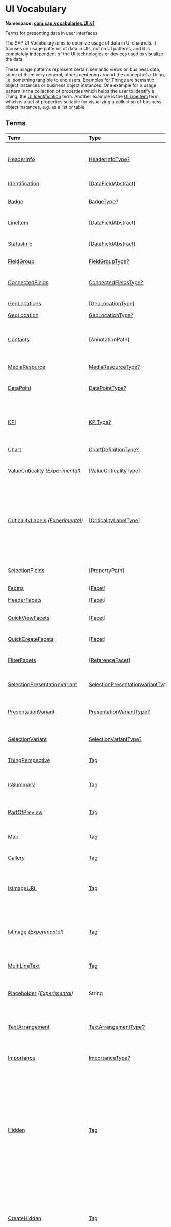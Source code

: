 # UI Vocabulary
**Namespace: [com.sap.vocabularies.UI.v1](UI.xml)**

Terms for presenting data in user interfaces

The SAP UI Vocabulary aims to optimize usage of data in UI channels.
It focuses on usage patterns of data in UIs, not on UI patterns, and it is completely independent of the
UI technologies or devices used to visualize the data.

These usage patterns represent certain semantic views on business data, some of them very general,
others centering around the concept of a Thing, i.e. something tangible to end users.
Examples for Things are semantic object instances or business object instances.
One example for a usage pattern is the collection of properties which helps the user to identify a Thing,
the [UI.Identification](#Identification) term.
Another example is the [UI.LineItem](#LineItem) term, which is a set of properties suitable for visualizing
a collection of business object instances, e.g. as a list or table.


## Terms

Term|Type|Description
:---|:---|:----------
[HeaderInfo](UI.xml#L61)|[HeaderInfoType?](#HeaderInfoType)|<a name="HeaderInfo"></a>Information for the header area of an entity representation. HeaderInfo is mandatory for main entity types of the model
[Identification](UI.xml#L108)|\[[DataFieldAbstract](#DataFieldAbstract)\]|<a name="Identification"></a>Collection of fields identifying the object
[Badge](UI.xml#L113)|[BadgeType?](#BadgeType)|<a name="Badge"></a>Information usually displayed in the form of a business card
[LineItem](UI.xml#L140)|\[[DataFieldAbstract](#DataFieldAbstract)\]|<a name="LineItem"></a>Collection of data fields for representation in a table or list
[StatusInfo](UI.xml#L145)|\[[DataFieldAbstract](#DataFieldAbstract)\]|<a name="StatusInfo"></a>Collection of data fields describing the status of an entity
[FieldGroup](UI.xml#L150)|[FieldGroupType?](#FieldGroupType)|<a name="FieldGroup"></a>Group of fields with an optional label
[ConnectedFields](UI.xml#L164)|[ConnectedFieldsType?](#ConnectedFieldsType)|<a name="ConnectedFields"></a>Group of semantically connected fields with a representation template and an optional label ([Example](UI.xml#L166))
[GeoLocations](UI.xml#L229)|\[[GeoLocationType](#GeoLocationType)\]|<a name="GeoLocations"></a>Collection of geographic locations
[GeoLocation](UI.xml#L233)|[GeoLocationType?](#GeoLocationType)|<a name="GeoLocation"></a>Geographic location
[Contacts](UI.xml#L253)|\[AnnotationPath\]|<a name="Contacts"></a>Collection of contacts<br>Each collection item MUST reference an annotation of a Communication.Contact<br>Allowed terms:<br>- [Contact](Communication.md#Contact)
[MediaResource](UI.xml#L264)|[MediaResourceType?](#MediaResourceType)|<a name="MediaResource"></a>Properties that describe a media resource
[DataPoint](UI.xml#L318)|[DataPointType?](#DataPointType)|<a name="DataPoint"></a>Visualization of a single point of data, typically a number; may also be textual, e.g. a status value
[KPI](UI.xml#L626)|[KPIType?](#KPIType)|<a name="KPI"></a>A Key Performance Indicator (KPI) bundles a SelectionVariant and a DataPoint, and provides details for progressive disclosure
[Chart](UI.xml#L672)|[ChartDefinitionType?](#ChartDefinitionType)|<a name="Chart"></a>Visualization of multiple data points
[ValueCriticality](UI.xml#L866) *([Experimental](Common.md#Experimental))*|\[[ValueCriticalityType](#ValueCriticalityType)\]|<a name="ValueCriticality"></a>Assign criticalities to primitive values. This information can be used for semantic coloring.
[CriticalityLabels](UI.xml#L879) *([Experimental](Common.md#Experimental))*|\[[CriticalityLabelType](#CriticalityLabelType)\]|<a name="CriticalityLabels"></a>Assign labels to criticalities. This information can be used for semantic coloring. When applied to a property, a label for a criticality must be provided, if more than one value of the annotated property has been assigned to the same criticality. There must be no more than one label per criticality.
[SelectionFields](UI.xml#L900)|\[PropertyPath\]|<a name="SelectionFields"></a>Properties that might be relevant for filtering a collection of entities of this type
[Facets](UI.xml#L908)|\[[Facet](#Facet)\]|<a name="Facets"></a>Collection of facets
[HeaderFacets](UI.xml#L912)|\[[Facet](#Facet)\]|<a name="HeaderFacets"></a>Facets for additional object header information
[QuickViewFacets](UI.xml#L916)|\[[Facet](#Facet)\]|<a name="QuickViewFacets"></a>Facets that may be used for a quick overview of the object
[QuickCreateFacets](UI.xml#L920)|\[[Facet](#Facet)\]|<a name="QuickCreateFacets"></a>Facets that may be used for a (quick) create of the object
[FilterFacets](UI.xml#L924)|\[[ReferenceFacet](#ReferenceFacet)\]|<a name="FilterFacets"></a>Facets that reference UI.FieldGroup annotations to group filterable fields
[SelectionPresentationVariant](UI.xml#L985)|[SelectionPresentationVariantType?](#SelectionPresentationVariantType)|<a name="SelectionPresentationVariant"></a>A SelectionPresentationVariant bundles a Selection Variant and a Presentation Variant
[PresentationVariant](UI.xml#L1009)|[PresentationVariantType?](#PresentationVariantType)|<a name="PresentationVariant"></a>Defines how the result of a queried collection of entities is shaped and how this result is displayed
[SelectionVariant](UI.xml#L1088)|[SelectionVariantType?](#SelectionVariantType)|<a name="SelectionVariant"></a>A SelectionVariant denotes a combination of parameters and filters to query the annotated entity set
[ThingPerspective](UI.xml#L1220)|[Tag](https://github.com/oasis-tcs/odata-vocabularies/blob/master/vocabularies/Org.OData.Core.V1.md#Tag)|<a name="ThingPerspective"></a>The annotated term is a Thing Perspective
[IsSummary](UI.xml#L1223)|[Tag](https://github.com/oasis-tcs/odata-vocabularies/blob/master/vocabularies/Org.OData.Core.V1.md#Tag)|<a name="IsSummary"></a>This Facet and all included Facets are the summary of the thing. At most one Facet of a thing can be tagged with this term
[PartOfPreview](UI.xml#L1227)|[Tag](https://github.com/oasis-tcs/odata-vocabularies/blob/master/vocabularies/Org.OData.Core.V1.md#Tag)|<a name="PartOfPreview"></a>This Facet and all included Facets are part of the Thing preview
[Map](UI.xml#L1231)|[Tag](https://github.com/oasis-tcs/odata-vocabularies/blob/master/vocabularies/Org.OData.Core.V1.md#Tag)|<a name="Map"></a>Target MUST reference a UI.GeoLocation, Communication.Address or a collection of these
[Gallery](UI.xml#L1235)|[Tag](https://github.com/oasis-tcs/odata-vocabularies/blob/master/vocabularies/Org.OData.Core.V1.md#Tag)|<a name="Gallery"></a>Target MUST reference a UI.MediaResource
[IsImageURL](UI.xml#L1240)|[Tag](https://github.com/oasis-tcs/odata-vocabularies/blob/master/vocabularies/Org.OData.Core.V1.md#Tag)|<a name="IsImageURL"></a>Properties and terms annotated with this term MUST contain a valid URL referencing an resource with a MIME type image<br>Can be annotated with:<br>- [IsNaturalPerson](Common.md#IsNaturalPerson)
[IsImage](UI.xml#L1250) *([Experimental](Common.md#Experimental))*|[Tag](https://github.com/oasis-tcs/odata-vocabularies/blob/master/vocabularies/Org.OData.Core.V1.md#Tag)|<a name="IsImage"></a>Properties annotated with this term MUST be a stream property annotated with a MIME type image<br>Can be annotated with:<br>- [IsNaturalPerson](Common.md#IsNaturalPerson)
[MultiLineText](UI.xml#L1261)|[Tag](https://github.com/oasis-tcs/odata-vocabularies/blob/master/vocabularies/Org.OData.Core.V1.md#Tag)|<a name="MultiLineText"></a>Properties annotated with this annotation should be rendered as multi-line text (e.g. text area)
[Placeholder](UI.xml#L1266) *([Experimental](Common.md#Experimental))*|String|<a name="Placeholder"></a>A short, human-readable text that gives a hint or an example to help the user with data entry
[TextArrangement](UI.xml#L1272)|[TextArrangementType?](#TextArrangementType)|<a name="TextArrangement"></a>Describes the arrangement of a code or ID value and its text<br>If used for a single property the Common.Text annotation is annotated
[Importance](UI.xml#L1291)|[ImportanceType?](#ImportanceType)|<a name="Importance"></a>Expresses the importance of e.g. a DataField or an annotation
[Hidden](UI.xml#L1306)|[Tag](https://github.com/oasis-tcs/odata-vocabularies/blob/master/vocabularies/Org.OData.Core.V1.md#Tag)|<a name="Hidden"></a>Properties or facets (see UI.Facet) annotated with this term will not be rendered if the annotation evaluates to true.<br>Hidden properties usually carry technical information that is used for application control and is of no direct interest to end users. The annotation value may be an expression to dynamically hide or render the annotated feature. If a navigation property is annotated with `Hidden` true, all subsequent parts are hidden - independent of their own potential `Hidden` annotations.
[CreateHidden](UI.xml#L1314)|[Tag](https://github.com/oasis-tcs/odata-vocabularies/blob/master/vocabularies/Org.OData.Core.V1.md#Tag)|<a name="CreateHidden"></a>EntitySets annotated with this term can control the visibility of the Create operation dynamically<br>The annotation value should be a path to another property from a related entity.
[UpdateHidden](UI.xml#L1319)|[Tag](https://github.com/oasis-tcs/odata-vocabularies/blob/master/vocabularies/Org.OData.Core.V1.md#Tag)|<a name="UpdateHidden"></a>EntitySets annotated with this term can control the visibility of the Edit/Save operation dynamically<br>The annotation value should be a path to another property from the same or a related entity.
[DeleteHidden](UI.xml#L1324)|[Tag](https://github.com/oasis-tcs/odata-vocabularies/blob/master/vocabularies/Org.OData.Core.V1.md#Tag)|<a name="DeleteHidden"></a>EntitySets annotated with this term can control the visibility of the Delete operation dynamically<br>The annotation value should be a path to another property from the same or a related entity.
[HiddenFilter](UI.xml#L1329)|[Tag](https://github.com/oasis-tcs/odata-vocabularies/blob/master/vocabularies/Org.OData.Core.V1.md#Tag)|<a name="HiddenFilter"></a>Properties annotated with this term will not be rendered as filter criteria if the annotation evaluates to true.<br>Properties annotated with `HiddenFilter` are intended as parts of a `$filter` expression that cannot be directly influenced by end users. The properties will be rendered in all other places, e.g. table columns or form fields. This is in contrast to properties annotated with [Hidden](#Hidden) that are not rendered at all. If a navigation property is annotated with `HiddenFilter` true, all subsequent parts are hidden in filter - independent of their own potential `HiddenFilter` annotations.
[DataFieldDefault](UI.xml#L1338)|[DataFieldAbstract?](#DataFieldAbstract)|<a name="DataFieldDefault"></a>Default representation of a property as a datafield, e.g. when the property is added as a table column or form field via personalization<br>Only concrete subtypes of [DataFieldAbstract](#DataFieldAbstract) can be used for a DataFieldDefault. For type [DataField](#DataField) and its subtypes the annotation target SHOULD be the same property that is referenced via a path expression in the `Value` of the datafield.
[Criticality](UI.xml#L1513)|[CriticalityType?](#CriticalityType)|<a name="Criticality"></a>Service-calculated criticality, alternative to UI.CriticalityCalculation
[CriticalityCalculation](UI.xml#L1517)|[CriticalityCalculationType?](#CriticalityCalculationType)|<a name="CriticalityCalculation"></a>Parameters for client-calculated criticality, alternative to UI.Criticality
[Emphasized](UI.xml#L1521) *([Experimental](Common.md#Experimental))*|[Tag](https://github.com/oasis-tcs/odata-vocabularies/blob/master/vocabularies/Org.OData.Core.V1.md#Tag)|<a name="Emphasized"></a>Highlight something that is of special interest<br>The usage of a property or operation should be highlighted as it's of special interest for the end user
[OrderBy](UI.xml#L1527) *([Experimental](Common.md#Experimental))*|PropertyPath?|<a name="OrderBy"></a>Sort by the referenced property instead of by the annotated property<br>Example: annotated property `SizeCode` has string values XS, S, M, L, XL, referenced property SizeOrder has numeric values -2, -1, 0, 1, 2. Numeric ordering by SizeOrder will be more understandable than lexicographic ordering by SizeCode.
[ParameterDefaultValue](UI.xml#L1533) *([Experimental](Common.md#Experimental))*|PrimitiveType?|<a name="ParameterDefaultValue"></a>Define default values for action parameters<br>For unbound actions the default value can either be a constant expression, or a dynamic expression using absolute paths, e.g. singletons or function import results. Whereas for bound actions the bound entity and its properties and associated properties can be used as default values
[RecommendationState](UI.xml#L1540)|[RecommendationStateType?](#RecommendationStateType)|<a name="RecommendationState"></a>Indicates whether a field contains or has a recommended value<br>Intelligent systems can help users by recommending input the user may "prefer".
[RecommendationList](UI.xml#L1570)|[RecommendationListType?](#RecommendationListType)|<a name="RecommendationList"></a>Specifies how to get a list of recommended values for a property or parameter<br>Intelligent systems can help users by recommending input the user may "prefer".
[ExcludeFromNavigationContext](UI.xml#L1602)|[Tag](https://github.com/oasis-tcs/odata-vocabularies/blob/master/vocabularies/Org.OData.Core.V1.md#Tag)|<a name="ExcludeFromNavigationContext"></a>The contents of this property must not be propagated to the app-to-app navigation context
[CSRFTokenRequired](UI.xml#L1606)|\[[CSRFTokenRequiredType](#CSRFTokenRequiredType)\]|<a name="CSRFTokenRequired"></a>Requests involving this container, collection or property must contain a token proving that the user willingly made the request<br>Annotations with this term with a more specific target take precedence over ones with a less specific target. In the absence of this annotation, the token is required for POST, PUT, PATCH and DELETE requests.

## <a name="HeaderInfoType"></a>[HeaderInfoType](UI.xml#L65)


Property|Type|Description
:-------|:---|:----------
[TypeName](UI.xml#L66)|String|Name of the main entity type
[TypeNamePlural](UI.xml#L70)|String|Plural form of the name of the main entity type
[Title](UI.xml#L74)|[DataFieldAbstract?](#DataFieldAbstract)|Title, e.g. for overview pages<br>This can be a [DataField](#DataField) and any of its children, or a [DataFieldForAnnotation](#DataFieldForAnnotation) targeting [ConnectedFields](#ConnectedFields).
[Description](UI.xml#L84)|[DataFieldAbstract?](#DataFieldAbstract)|Description, e.g. for overview pages<br>This can be a [DataField](#DataField) and any of its children, or a [DataFieldForAnnotation](#DataFieldForAnnotation) targeting [ConnectedFields](#ConnectedFields).
[ImageUrl](UI.xml#L94)|URL?|Image URL for an instance of the entity type. If the property ImageUrl has a valid value, it can be used for the visualization of the instance. If it is not available or not valid the property TypeImageUrl can be used instead.
[TypeImageUrl](UI.xml#L98)|URL?|Image URL for the entity type
[Initials](UI.xml#L102) *([Experimental](Common.md#Experimental))*|String?|Latin letters to be used in case no ImageUrl or TypeImageUrl is present

## <a name="BadgeType"></a>[BadgeType](UI.xml#L117)


Property|Type|Description
:-------|:---|:----------
[HeadLine](UI.xml#L118)|[DataField](#DataField)|Headline
[Title](UI.xml#L121)|[DataField](#DataField)|Title
[ImageUrl](UI.xml#L124)|URL?|Image URL for an instance of the entity type. If the property ImageUrl has a valid value, it can be used for the visualization of the instance. If it is not available or not valid the property TypeImageUrl can be used instead.
[TypeImageUrl](UI.xml#L128)|URL?|Image URL for the entity type
[MainInfo](UI.xml#L132)|[DataField?](#DataField)|Main information on the business card
[SecondaryInfo](UI.xml#L135)|[DataField?](#DataField)|Additional information on the business card

## <a name="FieldGroupType"></a>[FieldGroupType](UI.xml#L154)


Property|Type|Description
:-------|:---|:----------
[Label](UI.xml#L155)|String?|Label for the field group
[Data](UI.xml#L159)|\[[DataFieldAbstract](#DataFieldAbstract)\]|Collection of data fields

## <a name="ConnectedFieldsType"></a>[ConnectedFieldsType](UI.xml#L191)
Group of semantically connected fields with a representation template and an optional label

Property|Type|Description
:-------|:---|:----------
[Label](UI.xml#L193)|String?|Label for the connected fields
[Template](UI.xml#L197)|String|Template for representing the connected fields<br>Template variables are identifiers enclosed in curly braces, e.g. `{MaterialName} - {MaterialClassName}`. The `Data` collection assigns values to the template variables.
[Data](UI.xml#L202)|[Dictionary](https://github.com/oasis-tcs/odata-vocabularies/blob/master/vocabularies/Org.OData.Core.V1.md#Dictionary)|Dictionary of template variables<br>Each template variable used in `Template` must be assigned a value here. The value must be of type [DataFieldAbstract](#DataFieldAbstract)

## <a name="GeoLocationType"></a>[GeoLocationType](UI.xml#L237)
Properties that define a geographic location

Property|Type|Description
:-------|:---|:----------
[Latitude](UI.xml#L239)|Double?|Geographic latitude
[Longitude](UI.xml#L242)|Double?|Geographic longitude
[Location](UI.xml#L245)|GeographyPoint?|A point in a round-earth coordinate system
[Address](UI.xml#L248)|[AddressType?](Communication.md#AddressType)|vCard-style address

## <a name="MediaResourceType"></a>[MediaResourceType](UI.xml#L268)


Property|Type|Description
:-------|:---|:----------
[Url](UI.xml#L269)|URL|URL of media resource
[ContentType](UI.xml#L273)|MediaType?|Content type, such as application/pdf, video/x-flv, image/jpeg
[ByteSize](UI.xml#L277)|Int64?|Resource size in bytes
[ChangedAt](UI.xml#L280)|DateTimeOffset?|Date of last change
[Thumbnail](UI.xml#L283)|[ImageType?](#ImageType)|Thumbnail image
[Title](UI.xml#L286)|[DataField](#DataField)|Resource title
[Description](UI.xml#L289)|[DataField?](#DataField)|Resource description

## <a name="ImageType"></a>[ImageType](UI.xml#L293)


Property|Type|Description
:-------|:---|:----------
[Url](UI.xml#L294)|URL|URL of image
[Width](UI.xml#L298)|String?|Width of image
[Height](UI.xml#L301)|String?|Height of image

## <a name="DataPointType"></a>[DataPointType](UI.xml#L322)


Property|Type|Description
:-------|:---|:----------
[Title](UI.xml#L323)|String?|Title of the data point
[Description](UI.xml#L327)|String?|Short description
[LongDescription](UI.xml#L331)|String?|Full description
[Value](UI.xml#L335)|PrimitiveType|Numeric value<br>The value is typically provided via a `Path` construct. The path MUST lead to a direct property of the same entity type or a property of a complex property (recursively) of that entity type, navigation segments are not allowed.<br/>It could be annotated with either `UoM.ISOCurrency` or `UoM.Unit`. Percentage values are annotated with `UoM.Unit = '%'`. A renderer should take an optional `Common.Text` annotation into consideration.
[TargetValue](UI.xml#L347)|PrimitiveType?|Target value
[ForecastValue](UI.xml#L350)|PrimitiveType?|Forecast value
[MinimumValue](UI.xml#L353)|Decimal?|Minimum value (for output rendering)
[MaximumValue](UI.xml#L356)|Decimal?|Maximum value (for output rendering)
[ValueFormat](UI.xml#L359)|[NumberFormat?](#NumberFormat)|Number format
[Visualization](UI.xml#L362)|[VisualizationType?](#VisualizationType)|Preferred visualization
[SampleSize](UI.xml#L365)|PrimitiveType?|Sample size used for the determination of the data point; should contain just integer value as Edm.Byte, Edm.SByte, Edm.Intxx, and Edm.Decimal with scale 0.
[ReferencePeriod](UI.xml#L372)|[ReferencePeriod?](#ReferencePeriod)|Reference period
[Criticality](UI.xml#L375)|[CriticalityType?](#CriticalityType)|Service-calculated criticality, alternative to CriticalityCalculation
[CriticalityLabels](UI.xml#L378)|AnnotationPath?|Custom labels for the criticality legend. Annotation path MUST end in UI.CriticalityLabels<br>Allowed terms:<br>- [CriticalityLabels](#CriticalityLabels)
[CriticalityRepresentation](UI.xml#L386) *([Experimental](Common.md#Experimental))*|[CriticalityRepresentationType?](#CriticalityRepresentationType)|Decides if criticality is visualized in addition by means of an icon
[CriticalityCalculation](UI.xml#L390)|[CriticalityCalculationType?](#CriticalityCalculationType)|Parameters for client-calculated criticality, alternative to Criticality
[Trend](UI.xml#L393)|[TrendType?](#TrendType)|Service-calculated trend, alternative to TrendCalculation
[TrendCalculation](UI.xml#L396)|[TrendCalculationType?](#TrendCalculationType)|Parameters for client-calculated trend, alternative to Trend
[Responsible](UI.xml#L399)|[ContactType?](Communication.md#ContactType)|Contact person

## <a name="NumberFormat"></a>[NumberFormat](UI.xml#L404)
Describes how to visualise a number

Property|Type|Description
:-------|:---|:----------
[ScaleFactor](UI.xml#L406)|Decimal?|Display value in *ScaleFactor* units, e.g. 1000 for k (kilo), 1e6 for M (Mega)
[NumberOfFractionalDigits](UI.xml#L409)|Byte?|Number of fractional digits of the scaled value to be visualized

## <a name="VisualizationType"></a>[VisualizationType](UI.xml#L414)


Member|Value|Description
:-----|----:|:----------
[Number](UI.xml#L415)|0|Visualize as a number
[BulletChart](UI.xml#L418)|1|Visualize as bullet chart - requires TargetValue
[Progress](UI.xml#L421)|2|Visualize as progress indicator - requires TargetValue
[Rating](UI.xml#L424)|3|Visualize as partially or completely filled stars/hearts/... - requires TargetValue
[Donut](UI.xml#L427)|4|Visualize as donut, optionally with missing segment - requires TargetValue
[DeltaBulletChart](UI.xml#L430)|5|Visualize as delta bullet chart - requires TargetValue

## <a name="ReferencePeriod"></a>[ReferencePeriod](UI.xml#L435)
Reference period

Property|Type|Description
:-------|:---|:----------
[Description](UI.xml#L437)|String?|Short description of the reference period
[Start](UI.xml#L441)|DateTimeOffset?|Start of the reference period
[End](UI.xml#L444)|DateTimeOffset?|End of the reference period

## <a name="CriticalityType"></a>[CriticalityType](UI.xml#L449)
Criticality of a value or status, represented e.g. via semantic colors (https://experience.sap.com/fiori-design-web/foundation/colors/#semantic-colors)

Member|Value|Description
:-----|----:|:----------
[VeryNegative](UI.xml#L451) *([Experimental](Common.md#Experimental))*|-1|Very negative / dark-red status - risk - out of stock - late
[Neutral](UI.xml#L455)|0|Neutral / grey status - inactive - open - in progress
[Negative](UI.xml#L458)|1|Negative / red status - attention - overload - alert
[Critical](UI.xml#L461)|2|Critical / orange status - warning
[Positive](UI.xml#L464)|3|Positive / green status - completed - available - on track - acceptable
[VeryPositive](UI.xml#L467) *([Experimental](Common.md#Experimental))*|4|Very positive - above max stock - excess
[Information](UI.xml#L471) *([Experimental](Common.md#Experimental))*|5|Information - noticable - informative

## <a name="CriticalityCalculationType"></a>[CriticalityCalculationType](UI.xml#L477): [CriticalityThresholdsType](#CriticalityThresholdsType)
Describes how to calculate the criticality of a value depending on the improvement direction


The calculation is done by comparing a value to the threshold values relevant for the specified improvement direction.

The value to be compared is
  - Value - if ReferenceValue is not specified
  - Value sub ReferenceValue – if ReferenceValue is specified and IsRelativeDifference is not specified or specified as false
  - (Value sub ReferenceValue) divBy ReferenceValue – if ReferenceValue is specified and IsRelativeDifference is specified as true

For improvement direction `Target`, the criticality is calculated using both low and high threshold values. It will be
  - Positive if the value is greater than or equal to AcceptanceRangeLowValue and lower than or equal to AcceptanceRangeHighValue
  - Neutral if the value is greater than or equal to ToleranceRangeLowValue and lower than AcceptanceRangeLowValue OR greater than AcceptanceRangeHighValue and lower than or equal to ToleranceRangeHighValue
  - Critical if the value is greater than or equal to DeviationRangeLowValue and lower than ToleranceRangeLowValue OR greater than ToleranceRangeHighValue  and lower than or equal to DeviationRangeHighValue
  - Negative if the value is lower than DeviationRangeLowValue or greater than DeviationRangeHighValue

For improvement direction `Minimize`, the criticality is calculated using the high threshold values. It is
  - Positive if the value is lower than or equal to AcceptanceRangeHighValue
  - Neutral if the value is  greater than AcceptanceRangeHighValue and lower than or equal to ToleranceRangeHighValue
  - Critical if the value is greater than ToleranceRangeHighValue and lower than or equal to DeviationRangeHighValue
  - Negative if the value is greater than DeviationRangeHighValue

For improvement direction `Maximize`, the criticality is calculated using the low threshold values. It is
  - Positive if the value is greater than or equal to AcceptanceRangeLowValue
  - Neutral if the value is less than AcceptanceRangeLowValue and greater than or equal to ToleranceRangeLowValue
  - Critical if the value is lower than ToleranceRangeLowValue and greater than or equal to DeviationRangeLowValue
  - Negative if the value is lower than DeviationRangeLowValue

Thresholds are optional. For unassigned values, defaults are determined in this order:
  - For DeviationRange, an omitted LowValue translates into the smallest possible number (-INF), an omitted HighValue translates into the largest possible number (+INF)
  - For ToleranceRange, an omitted LowValue will be initialized with DeviationRangeLowValue, an omitted HighValue will be initialized with DeviationRangeHighValue
  - For AcceptanceRange, an omitted LowValue will be initialized with ToleranceRangeLowValue, an omitted HighValue will be initialized with ToleranceRangeHighValue
          

Property|Type|Description
:-------|:---|:----------
[*AcceptanceRangeLowValue*](UI.xml#L532)|PrimitiveType?|Lowest value that is considered positive
[*AcceptanceRangeHighValue*](UI.xml#L535)|PrimitiveType?|Highest value that is considered positive
[*ToleranceRangeLowValue*](UI.xml#L538)|PrimitiveType?|Lowest value that is considered neutral
[*ToleranceRangeHighValue*](UI.xml#L541)|PrimitiveType?|Highest value that is considered neutral
[*DeviationRangeLowValue*](UI.xml#L544)|PrimitiveType?|Lowest value that is considered critical
[*DeviationRangeHighValue*](UI.xml#L547)|PrimitiveType?|Highest value that is considered critical
[ReferenceValue](UI.xml#L512) *([Experimental](Common.md#Experimental))*|PrimitiveType?|Reference value for the calculation, e.g. number of sales for the last year
[IsRelativeDifference](UI.xml#L516) *([Experimental](Common.md#Experimental))*|Boolean|Calculate with a relative difference
[ImprovementDirection](UI.xml#L520)|[ImprovementDirectionType](#ImprovementDirectionType)|Describes in which direction the value improves
[ConstantThresholds](UI.xml#L523) *([Experimental](Common.md#Experimental))*|\[[LevelThresholdsType](#LevelThresholdsType)\]|List of thresholds depending on the aggregation level as a set of constant values<br>Constant thresholds shall only be used in order to refine constant values given for the data point overall (aggregation level with empty collection of property paths), but not if the thresholds are based on other measure elements.

## <a name="CriticalityThresholdsType"></a>[CriticalityThresholdsType](UI.xml#L530)
Thresholds for calculating the criticality of a value

**Derived Types:**
- [CriticalityCalculationType](#CriticalityCalculationType)
- [LevelThresholdsType](#LevelThresholdsType)

Property|Type|Description
:-------|:---|:----------
[AcceptanceRangeLowValue](UI.xml#L532)|PrimitiveType?|Lowest value that is considered positive
[AcceptanceRangeHighValue](UI.xml#L535)|PrimitiveType?|Highest value that is considered positive
[ToleranceRangeLowValue](UI.xml#L538)|PrimitiveType?|Lowest value that is considered neutral
[ToleranceRangeHighValue](UI.xml#L541)|PrimitiveType?|Highest value that is considered neutral
[DeviationRangeLowValue](UI.xml#L544)|PrimitiveType?|Lowest value that is considered critical
[DeviationRangeHighValue](UI.xml#L547)|PrimitiveType?|Highest value that is considered critical

## <a name="ImprovementDirectionType"></a>[ImprovementDirectionType](UI.xml#L552)
Describes which direction of a value change is seen as an improvement

Member|Value|Description
:-----|----:|:----------
[Minimize](UI.xml#L554)|1|Lower is better
[Target](UI.xml#L557)|2|Closer to the target is better
[Maximize](UI.xml#L560)|3|Higher is better

## <a name="LevelThresholdsType"></a>[LevelThresholdsType](UI.xml#L565): [CriticalityThresholdsType](#CriticalityThresholdsType) *([Experimental](Common.md#Experimental))*
Thresholds for an aggregation level

Property|Type|Description
:-------|:---|:----------
[*AcceptanceRangeLowValue*](UI.xml#L532)|PrimitiveType?|Lowest value that is considered positive
[*AcceptanceRangeHighValue*](UI.xml#L535)|PrimitiveType?|Highest value that is considered positive
[*ToleranceRangeLowValue*](UI.xml#L538)|PrimitiveType?|Lowest value that is considered neutral
[*ToleranceRangeHighValue*](UI.xml#L541)|PrimitiveType?|Highest value that is considered neutral
[*DeviationRangeLowValue*](UI.xml#L544)|PrimitiveType?|Lowest value that is considered critical
[*DeviationRangeHighValue*](UI.xml#L547)|PrimitiveType?|Highest value that is considered critical
[AggregationLevel](UI.xml#L568)|\[PropertyPath\]|An unordered tuple of dimensions, i.e. properties which are intended to be used for grouping in aggregating requests. In analytical UIs, e.g. an analytical chart, the aggregation level typically corresponds to the visible dimensions.

## <a name="TrendType"></a>[TrendType](UI.xml#L573)
The trend of a value

Member|Value|Description
:-----|----:|:----------
[StrongUp](UI.xml#L575)|1|Value grows strongly
[Up](UI.xml#L578)|2|Value grows
[Sideways](UI.xml#L581)|3|Value does not significantly grow or shrink
[Down](UI.xml#L584)|4|Value shrinks
[StrongDown](UI.xml#L587)|5|Value shrinks strongly

## <a name="TrendCalculationType"></a>[TrendCalculationType](UI.xml#L592)
Describes how to calculate the trend of a value


By default, the calculation is done by comparing the difference between Value and ReferenceValue to the threshold values.
If IsRelativeDifference is set, the difference of Value and ReferenceValue is divided by ReferenceValue and the relative difference is compared.

The trend is
  - StrongUp if the difference is greater than or equal to StrongUpDifference
  - Up if the difference is less than StrongUpDifference and greater than or equal to UpDifference
  - Sideways if the difference  is less than UpDifference and greater than DownDifference
  - Down if the difference is greater than StrongDownDifference and lower than or equal to DownDifference
  - StrongDown if the difference is lower than or equal to StrongDownDifference

Property|Type|Description
:-------|:---|:----------
[ReferenceValue](UI.xml#L606)|PrimitiveType|Reference value for the calculation, e.g. number of sales for the last year
[IsRelativeDifference](UI.xml#L609)|Boolean|Calculate with a relative difference
[UpDifference](UI.xml#L612)|Decimal|Threshold for Up
[StrongUpDifference](UI.xml#L615)|Decimal|Threshold for StrongUp
[DownDifference](UI.xml#L618)|Decimal|Threshold for Down
[StrongDownDifference](UI.xml#L621)|Decimal|Threshold for StrongDown

## <a name="KPIType"></a>[KPIType](UI.xml#L632)


Property|Type|Description
:-------|:---|:----------
[ID](UI.xml#L633)|String?|Optional identifier to reference this instance from an external context
[ShortDescription](UI.xml#L638) *([Experimental](Common.md#Experimental))*|String?|Very short description
[SelectionVariant](UI.xml#L643)|[SelectionVariantType](#SelectionVariantType)|Selection variant, either specified inline or referencing another annotation via Path
[DataPoint](UI.xml#L646)|[DataPointType](#DataPointType)|Data point, either specified inline or referencing another annotation via Path
[AdditionalDataPoints](UI.xml#L649)|\[[DataPointType](#DataPointType)\]|Additional data points, either specified inline or referencing another annotation via Path<br>Additional data points are typically related to the main data point and provide complementing information or could be used for comparisons
[Detail](UI.xml#L653)|[KPIDetailType?](#KPIDetailType)|Contains information about KPI details, especially drill-down presentations

## <a name="KPIDetailType"></a>[KPIDetailType](UI.xml#L657)


Property|Type|Description
:-------|:---|:----------
[DefaultPresentationVariant](UI.xml#L658)|[PresentationVariantType?](#PresentationVariantType)|Presentation variant, either specified inline or referencing another annotation via Path
[AlternativePresentationVariants](UI.xml#L661)|\[[PresentationVariantType](#PresentationVariantType)\]|A list of alternative presentation variants, either specified inline or referencing another annotation via Path
[SemanticObject](UI.xml#L664)|String?|Name of the Semantic Object. If not specified, use Semantic Object annotated at the property referenced in KPI/DataPoint/Value
[Action](UI.xml#L667)|String?|Name of the Action on the Semantic Object. If not specified, let user choose which of the available actions to trigger.

## <a name="ChartDefinitionType"></a>[ChartDefinitionType](UI.xml#L676)


Property|Type|Description
:-------|:---|:----------
[Title](UI.xml#L677)|String?|Title of the chart
[Description](UI.xml#L681)|String?|Short description
[ChartType](UI.xml#L685)|[ChartType](#ChartType)|Chart type
[AxisScaling](UI.xml#L688)|[ChartAxisScalingType?](#ChartAxisScalingType)|Describes the scale of the chart value axes
[Measures](UI.xml#L691)|\[PropertyPath\]|Measures of the chart, e.g. size and color in a bubble chart
[MeasureAttributes](UI.xml#L694)|\[[ChartMeasureAttributeType](#ChartMeasureAttributeType)\]|Describes Attributes for Measures. All Measures used in this collection must also be part of the Measures Property.
[Dimensions](UI.xml#L699)|\[PropertyPath\]|Dimensions of the chart, e.g. x- and y-axis of a bubble chart
[DimensionAttributes](UI.xml#L702)|\[[ChartDimensionAttributeType](#ChartDimensionAttributeType)\]|Describes Attributes for Dimensions. All Dimensions used in this collection must also be part of the Dimensions Property.
[Actions](UI.xml#L707)|\[[DataFieldForActionAbstract](#DataFieldForActionAbstract)\]|Available actions

## <a name="ChartType"></a>[ChartType](UI.xml#L712)


Member|Value|Description
:-----|----:|:----------
[Column](UI.xml#L713)|0|
[ColumnStacked](UI.xml#L714)|1|
[ColumnDual](UI.xml#L715)|2|
[ColumnStackedDual](UI.xml#L716)|3|
[ColumnStacked100](UI.xml#L717)|4|
[ColumnStackedDual100](UI.xml#L718)|5|
[Bar](UI.xml#L719)|6|
[BarStacked](UI.xml#L720)|7|
[BarDual](UI.xml#L721)|8|
[BarStackedDual](UI.xml#L722)|9|
[BarStacked100](UI.xml#L723)|10|
[BarStackedDual100](UI.xml#L724)|11|
[Area](UI.xml#L725)|12|
[AreaStacked](UI.xml#L726)|13|
[AreaStacked100](UI.xml#L727)|14|
[HorizontalArea](UI.xml#L728)|15|
[HorizontalAreaStacked](UI.xml#L729)|16|
[HorizontalAreaStacked100](UI.xml#L730)|17|
[Line](UI.xml#L731)|18|
[LineDual](UI.xml#L732)|19|
[Combination](UI.xml#L733)|20|
[CombinationStacked](UI.xml#L734)|21|
[CombinationDual](UI.xml#L735)|22|
[CombinationStackedDual](UI.xml#L736)|23|
[HorizontalCombinationStacked](UI.xml#L737)|24|
[Pie](UI.xml#L738)|25|
[Donut](UI.xml#L739)|26|
[Scatter](UI.xml#L740)|27|
[Bubble](UI.xml#L741)|28|
[Radar](UI.xml#L742)|29|
[HeatMap](UI.xml#L743)|30|
[TreeMap](UI.xml#L744)|31|
[Waterfall](UI.xml#L745)|32|
[Bullet](UI.xml#L746)|33|
[VerticalBullet](UI.xml#L747)|34|
[HorizontalWaterfall](UI.xml#L748)|35|
[HorizontalCombinationDual](UI.xml#L749)|36|
[HorizontalCombinationStackedDual](UI.xml#L750)|37|
[Donut100](UI.xml#L751) *([Experimental](Common.md#Experimental))*|38|

## <a name="ChartAxisScalingType"></a>[ChartAxisScalingType](UI.xml#L757)


Property|Type|Description
:-------|:---|:----------
[ScaleBehavior](UI.xml#L758)|[ChartAxisScaleBehaviorType](#ChartAxisScaleBehaviorType)|Scale is fixed or adapts automatically to rendered values
[AutoScaleBehavior](UI.xml#L761)|[ChartAxisAutoScaleBehaviorType?](#ChartAxisAutoScaleBehaviorType)|Settings for automatic scaling
[FixedScaleMultipleStackedMeasuresBoundaryValues](UI.xml#L764)|[FixedScaleMultipleStackedMeasuresBoundaryValuesType?](#FixedScaleMultipleStackedMeasuresBoundaryValuesType)|Boundary values for fixed scaling of a stacking chart type with multiple measures

## <a name="ChartAxisScaleBehaviorType"></a>[ChartAxisScaleBehaviorType](UI.xml#L769)


Member|Value|Description
:-----|----:|:----------
[AutoScale](UI.xml#L770)|0|Value axes scale automatically
[FixedScale](UI.xml#L773)|1|Fixed minimum and maximum values are applied, which are derived from the @UI.MeasureAttributes.DataPoint/MinimumValue and .../MaximumValue annotation by default. For stacking chart types with multiple measures, they are taken from ChartAxisScalingType/FixedScaleMultipleStackedMeasuresBoundaryValues.

## <a name="ChartAxisAutoScaleBehaviorType"></a>[ChartAxisAutoScaleBehaviorType](UI.xml#L782)


Property|Type|Description
:-------|:---|:----------
[ZeroAlwaysVisible](UI.xml#L783)|Boolean|Forces the value axis to always display the zero value
[DataScope](UI.xml#L786)|[ChartAxisAutoScaleDataScopeType](#ChartAxisAutoScaleDataScopeType)|Determines the automatic scaling

## <a name="ChartAxisAutoScaleDataScopeType"></a>[ChartAxisAutoScaleDataScopeType](UI.xml#L791)


Member|Value|Description
:-----|----:|:----------
[DataSet](UI.xml#L792)|0|Minimum and maximum axes values are determined from the entire data set
[VisibleData](UI.xml#L795)|1|Minimum and maximum axes values are determined from the currently visible data. Scrolling will change the scale.

## <a name="FixedScaleMultipleStackedMeasuresBoundaryValuesType"></a>[FixedScaleMultipleStackedMeasuresBoundaryValuesType](UI.xml#L800)


Property|Type|Description
:-------|:---|:----------
[MinimumValue](UI.xml#L801)|Decimal|Minimum value on value axes
[MaximumValue](UI.xml#L804)|Decimal|Maximum value on value axes

## <a name="ChartDimensionAttributeType"></a>[ChartDimensionAttributeType](UI.xml#L809)


Property|Type|Description
:-------|:---|:----------
[Dimension](UI.xml#L810)|PropertyPath?|
[Role](UI.xml#L811)|[ChartDimensionRoleType?](#ChartDimensionRoleType)|
[HierarchyLevel](UI.xml#L812) *([Experimental](Common.md#Experimental))*|Int32?|For a dimension with a hierarchy, members are selected from this level. The root node of the hierarchy is at level 0.
[ValuesForSequentialColorLevels](UI.xml#L816) *([Experimental](Common.md#Experimental))*|\[String\]|All values in this collection should be assigned to levels of the same color.
[EmphasizedValues](UI.xml#L820) *([Experimental](Common.md#Experimental))*|\[String\]|All values in this collection should be emphasized.
[EmphasisLabels](UI.xml#L824) *([Experimental](Common.md#Experimental))*|[EmphasisLabelType?](#EmphasisLabelType)|Assign a label to values with an emphasized representation. This is required, if more than one emphasized value has been specified.

## <a name="ChartMeasureAttributeType"></a>[ChartMeasureAttributeType](UI.xml#L830)


Property|Type|Description
:-------|:---|:----------
[Measure](UI.xml#L831)|PropertyPath?|
[Role](UI.xml#L832)|[ChartMeasureRoleType?](#ChartMeasureRoleType)|
[DataPoint](UI.xml#L833)|AnnotationPath?|Annotation path MUST end in @UI.DataPoint and the data point's Value MUST be the same property as in Measure<br>Allowed terms:<br>- [DataPoint](#DataPoint)
[UseSequentialColorLevels](UI.xml#L841) *([Experimental](Common.md#Experimental))*|Boolean|All measures for which this setting is true should be assigned to levels of the same color.

## <a name="ChartDimensionRoleType"></a>[ChartDimensionRoleType](UI.xml#L847)


Member|Value|Description
:-----|----:|:----------
[Category](UI.xml#L848)|0|
[Series](UI.xml#L849)|1|
[Category2](UI.xml#L850)|2|

## <a name="ChartMeasureRoleType"></a>[ChartMeasureRoleType](UI.xml#L853)


Member|Value|Description
:-----|----:|:----------
[Axis1](UI.xml#L854)|0|
[Axis2](UI.xml#L855)|1|
[Axis3](UI.xml#L856)|2|

## <a name="EmphasisLabelType"></a>[EmphasisLabelType](UI.xml#L859) *([Experimental](Common.md#Experimental))*
Assigns a label to the set of emphasized values and optionally also for non-emphasized values. This information can be used for semantic coloring.

Property|Type|Description
:-------|:---|:----------
[EmphasizedValuesLabel](UI.xml#L862)|String|
[NonEmphasizedValuesLabel](UI.xml#L863)|String?|

## <a name="ValueCriticalityType"></a>[ValueCriticalityType](UI.xml#L870) *([Experimental](Common.md#Experimental))*
Assigns a fixed criticality to a primitive value. This information can be used for semantic coloring.

Property|Type|Description
:-------|:---|:----------
[Value](UI.xml#L873)|PrimitiveType?|MUST be a fixed value of primitive type
[Criticality](UI.xml#L876)|[CriticalityType?](#CriticalityType)|

## <a name="CriticalityLabelType"></a>[CriticalityLabelType](UI.xml#L890) *([Experimental](Common.md#Experimental))*
Assigns a label to a criticality. This information can be used for semantic coloring.

Property|Type|Description
:-------|:---|:----------
[Criticality](UI.xml#L893)|[CriticalityType](#CriticalityType)|
[Label](UI.xml#L894)|String|Criticality label

## <a name="Facet"></a>[*Facet*](UI.xml#L928)
Abstract base type for facets

**Derived Types:**
- [CollectionFacet](#CollectionFacet)
- [ReferenceFacet](#ReferenceFacet)
- [ReferenceURLFacet](#ReferenceURLFacet)

Property|Type|Description
:-------|:---|:----------
[Label](UI.xml#L930)|String?|Facet label
[ID](UI.xml#L934)|String?|Unique identifier of a facet. ID should be stable, as long as the perceived semantics of the facet is unchanged.

## <a name="CollectionFacet"></a>[CollectionFacet](UI.xml#L938): [Facet](#Facet)
Collection of facets

Property|Type|Description
:-------|:---|:----------
[*Label*](UI.xml#L930)|String?|Facet label
[*ID*](UI.xml#L934)|String?|Unique identifier of a facet. ID should be stable, as long as the perceived semantics of the facet is unchanged.
[Facets](UI.xml#L940)|\[[Facet](#Facet)\]|Nested facets. An empty collection may be used as a placeholder for content added via extension points.

## <a name="ReferenceFacet"></a>[ReferenceFacet](UI.xml#L944): [Facet](#Facet)
Facet that refers to a thing perspective, e.g. LineItem

Property|Type|Description
:-------|:---|:----------
[*Label*](UI.xml#L930)|String?|Facet label
[*ID*](UI.xml#L934)|String?|Unique identifier of a facet. ID should be stable, as long as the perceived semantics of the facet is unchanged.
[Target](UI.xml#L946)|AnnotationPath|Referenced information: Communication.Contact, Communication.Address, or a term that is tagged with UI.ThingPerspective, e.g. UI.StatusInfo, UI.LineItem, UI.Identification, UI.FieldGroup, UI.Badge<br>Allowed terms:<br>- [Address](Communication.md#Address)<br>- [Contact](Communication.md#Contact)<br>- [Badge](#Badge)<br>- [Chart](#Chart)<br>- [Contacts](#Contacts)<br>- [DataPoint](#DataPoint)<br>- [FieldGroup](#FieldGroup)<br>- [GeoLocation](#GeoLocation)<br>- [GeoLocations](#GeoLocations)<br>- [HeaderInfo](#HeaderInfo)<br>- [Identification](#Identification)<br>- [KPI](#KPI)<br>- [LineItem](#LineItem)<br>- [MediaResource](#MediaResource)<br>- [PresentationVariant](#PresentationVariant)<br>- [SelectionFields](#SelectionFields)<br>- [SelectionPresentationVariant](#SelectionPresentationVariant)<br>- [StatusInfo](#StatusInfo)

## <a name="ReferenceURLFacet"></a>[ReferenceURLFacet](UI.xml#L972): [Facet](#Facet)
Facet that refers to a URL

Property|Type|Description
:-------|:---|:----------
[*Label*](UI.xml#L930)|String?|Facet label
[*ID*](UI.xml#L934)|String?|Unique identifier of a facet. ID should be stable, as long as the perceived semantics of the facet is unchanged.
[Url](UI.xml#L974)|URL|URL of referenced information
[UrlContentType](UI.xml#L978)|MediaType?|Media type of referenced information

## <a name="SelectionPresentationVariantType"></a>[SelectionPresentationVariantType](UI.xml#L991)


Property|Type|Description
:-------|:---|:----------
[ID](UI.xml#L992)|String?|Optional identifier to reference this variant from an external context
[Text](UI.xml#L997)|String?|Name of the bundling variant
[SelectionVariant](UI.xml#L1001)|[SelectionVariantType](#SelectionVariantType)|Selection variant, either specified inline or referencing another annotation via Path
[PresentationVariant](UI.xml#L1004)|[PresentationVariantType](#PresentationVariantType)|Presentation variant, either specified inline or referencing another annotation via Path

## <a name="PresentationVariantType"></a>[PresentationVariantType](UI.xml#L1015)


Property|Type|Description
:-------|:---|:----------
[ID](UI.xml#L1016)|String?|Optional identifier to reference this variant from an external context
[Text](UI.xml#L1019)|String?|Name of the presentation variant
[MaxItems](UI.xml#L1023)|Int32?|Maximum number of items that should be included in the result
[SortOrder](UI.xml#L1026)|\[[SortOrderType](Common.md#SortOrderType)\]|Collection can be provided inline or as a reference to a Common.SortOrder annotation via Path
[GroupBy](UI.xml#L1029)|\[PropertyPath\]|Sequence of groupable properties p1, p2, ... defining how the result is composed of instances representing groups, one for each combination of value properties in the queried collection. The sequence specifies a certain level of aggregation for the queried collection, and every group instance will provide aggregated values for properties that are aggregatable. Moreover, the series of sub-sequences (p1), (p1, p2), ... forms a leveled hierarchy, which may become relevant in combination with `InitialExpansionLevel`.
[TotalBy](UI.xml#L1038)|\[PropertyPath\]|Sub-sequence q1, q2, ... of properties p1, p2, ... specified in GroupBy. With this, additional levels of aggregation are requested in addition to the most granular level defined by GroupBy: Every element in the series of sub-sequences (q1), (q1, q2), ... introduces an additional aggregation level included in the result.
[Total](UI.xml#L1045)|\[PropertyPath\]|Aggregatable properties for which aggregated values should be provided for the additional aggregation levels specified in TotalBy.
[IncludeGrandTotal](UI.xml#L1050)|Boolean|Result should include a grand total for the properties specified in Total
[InitialExpansionLevel](UI.xml#L1053)|Int32|Level up to which the hierarchy defined for the queried collection should be expanded initially. The hierarchy may be implicitly imposed by the sequence of the GroupBy, or by an explicit hierarchy annotation.
[Visualizations](UI.xml#L1059)|\[AnnotationPath\]|Lists available visualization types. Currently supported types are `UI.LineItem`, `UI.Chart`, and `UI.DataPoint`. For each type, no more than a single annotation is meaningful. Multiple instances of the same visualization type shall be modeled with different presentation variants. A reference to `UI.Lineitem` should always be part of the collection (least common denominator for renderers). The first entry of the collection is the default visualization.<br>Allowed terms:<br>- [Chart](#Chart)<br>- [DataPoint](#DataPoint)<br>- [LineItem](#LineItem)
[RequestAtLeast](UI.xml#L1076)|\[PropertyPath\]|Properties that should always be included in the result of the queried collection
[SelectionFields](UI.xml#L1079) *([Experimental](Common.md#Experimental))*|\[PropertyPath\]|Properties that should be presented for filtering a collection of entities. Can be provided inline or as a reference to a `UI.SelectionFields` annotation via Path.

## <a name="SelectionVariantType"></a>[SelectionVariantType](UI.xml#L1093)


Property|Type|Description
:-------|:---|:----------
[ID](UI.xml#L1094)|String?|May contain identifier to reference this instance from an external context
[Text](UI.xml#L1099)|String?|Name of the selection variant
[Parameters](UI.xml#L1103)|\[[ParameterAbstract](#ParameterAbstract)\]|Parameters of the selection variant
[FilterExpression](UI.xml#L1106)|String?|Filter string for query part of URL, without `$filter=`
[SelectOptions](UI.xml#L1111)|\[[SelectOptionType](#SelectOptionType)\]|ABAP Select Options Pattern

## <a name="ParameterAbstract"></a>[*ParameterAbstract*](UI.xml#L1118)
Key property of a parameter entity type

**Derived Types:**
- [Parameter](#Parameter)
- [IntervalParameter](#IntervalParameter)

## <a name="Parameter"></a>[Parameter](UI.xml#L1121): [ParameterAbstract](#ParameterAbstract)
Single-valued parameter

Property|Type|Description
:-------|:---|:----------
[PropertyName](UI.xml#L1123)|PropertyPath|Path to a key property of a parameter entity type
[PropertyValue](UI.xml#L1126)|PrimitiveType|Value for the key property

## <a name="IntervalParameter"></a>[IntervalParameter](UI.xml#L1130): [ParameterAbstract](#ParameterAbstract)
Interval parameter formed with a 'from' and a 'to' property

Property|Type|Description
:-------|:---|:----------
[PropertyNameFrom](UI.xml#L1132)|PropertyPath|Path to the 'from' property of a parameter entity type
[PropertyValueFrom](UI.xml#L1135)|PrimitiveType|Value for the 'from' property
[PropertyNameTo](UI.xml#L1138)|PropertyPath|Path to the 'to' property of a parameter entity type
[PropertyValueTo](UI.xml#L1141)|PrimitiveType|Value for the 'to' property

## <a name="SelectOptionType"></a>[SelectOptionType](UI.xml#L1146)
List of value ranges for a single property

Property|Type|Description
:-------|:---|:----------
[PropertyName](UI.xml#L1148)|PropertyPath|Path to the property
[Ranges](UI.xml#L1151)|\[[SelectionRangeType](#SelectionRangeType)\]|List of value ranges

## <a name="SelectionRangeType"></a>[SelectionRangeType](UI.xml#L1156)
Value range. If the range option only requires a single value, the value must be in the property Low

Property|Type|Description
:-------|:---|:----------
[Sign](UI.xml#L1160)|[SelectionRangeSignType](#SelectionRangeSignType)|Include or exclude values
[Option](UI.xml#L1163)|[SelectionRangeOptionType](#SelectionRangeOptionType)|Comparison operator
[Low](UI.xml#L1166)|PrimitiveType|Single value or lower interval boundary
[High](UI.xml#L1169)|PrimitiveType?|Upper interval boundary

## <a name="SelectionRangeSignType"></a>[SelectionRangeSignType](UI.xml#L1174)


Member|Value|Description
:-----|----:|:----------
[I](UI.xml#L1175)|0|Inclusive
[E](UI.xml#L1178)|1|Exclusive

## <a name="SelectionRangeOptionType"></a>[SelectionRangeOptionType](UI.xml#L1183)
Comparison operator

Member|Value|Description
:-----|----:|:----------
[EQ](UI.xml#L1185)|0|Equal to
[BT](UI.xml#L1188)|1|Between
[CP](UI.xml#L1191)|2|Contains pattern
[LE](UI.xml#L1194)|3|Less than or equal to
[GE](UI.xml#L1197)|4|Greater than or equal to
[NE](UI.xml#L1200)|5|Not equal to
[NB](UI.xml#L1203)|6|Not between
[NP](UI.xml#L1206)|7|Does not contain pattern
[GT](UI.xml#L1209)|8|Greater than
[LT](UI.xml#L1212)|9|Less than

## <a name="TextArrangementType"></a>[TextArrangementType](UI.xml#L1276)


Member|Value|Description
:-----|----:|:----------
[TextFirst](UI.xml#L1277)|0|Text is first, followed by the code/ID (e.g. in parentheses)
[TextLast](UI.xml#L1280)|1|Code/ID is first, followed by the text (e.g. separated by a dash)
[TextSeparate](UI.xml#L1283)|2|Code/ID and text are represented separately (code/ID will be shown and text can be visualized in a separate place)
[TextOnly](UI.xml#L1286)|3|Only text is represented, code/ID is hidden (e.g. for UUIDs)

## <a name="ImportanceType"></a>[ImportanceType](UI.xml#L1294)


Member|Value|Description
:-----|----:|:----------
[High](UI.xml#L1295)|0|High importance
[Medium](UI.xml#L1298)|1|Medium importance
[Low](UI.xml#L1301)|2|Low importance

## <a name="DataFieldAbstract"></a>[*DataFieldAbstract*](UI.xml#L1343)
Elementary building block that represents a piece of data and/or allows triggering an action

By using the applicable terms UI.Hidden, UI.Importance or HTML5.CssDefaults, the visibility, the importance and
          and the default css settings (as the width) of the data field can be influenced. 

**Derived Types:**
- [DataFieldForAnnotation](#DataFieldForAnnotation)
- *[DataFieldForActionAbstract](#DataFieldForActionAbstract)*
  - [DataFieldForAction](#DataFieldForAction)
  - [DataFieldForIntentBasedNavigation](#DataFieldForIntentBasedNavigation)
- [DataField](#DataField)
  - [DataFieldWithAction](#DataFieldWithAction)
  - [DataFieldWithIntentBasedNavigation](#DataFieldWithIntentBasedNavigation)
  - [DataFieldWithNavigationPath](#DataFieldWithNavigationPath)
  - [DataFieldWithUrl](#DataFieldWithUrl)

Property|Type|Description
:-------|:---|:----------
[Label](UI.xml#L1356)|String?|A short, human-readable text suitable for labels and captions in UIs
[Criticality](UI.xml#L1360)|[CriticalityType?](#CriticalityType)|Criticality of the data field value
[CriticalityRepresentation](UI.xml#L1363)|[CriticalityRepresentationType?](#CriticalityRepresentationType)|Decides if criticality is visualized in addition by means of an icon
[IconUrl](UI.xml#L1366)|URL?|Optional icon

**Applicable Annotation Terms:**

- [Hidden](#Hidden)
- [Importance](#Importance)
- [CssDefaults](HTML5.md#CssDefaults)

## <a name="CriticalityRepresentationType"></a>[CriticalityRepresentationType](UI.xml#L1372)


Member|Value|Description
:-----|----:|:----------
[WithIcon](UI.xml#L1373)|0|Criticality is represented with an icon
[WithoutIcon](UI.xml#L1376)|1|Criticality is represented without icon, e.g. only via text color
[OnlyIcon](UI.xml#L1379) *([Experimental](Common.md#Experimental))*|2|Criticality is represented only by using an icon

## <a name="DataFieldForAnnotation"></a>[DataFieldForAnnotation](UI.xml#L1385): [DataFieldAbstract](#DataFieldAbstract)
A structured piece of data described by an annotation

Property|Type|Description
:-------|:---|:----------
[*Label*](UI.xml#L1356)|String?|A short, human-readable text suitable for labels and captions in UIs
[*Criticality*](UI.xml#L1360)|[CriticalityType?](#CriticalityType)|Criticality of the data field value
[*CriticalityRepresentation*](UI.xml#L1363)|[CriticalityRepresentationType?](#CriticalityRepresentationType)|Decides if criticality is visualized in addition by means of an icon
[*IconUrl*](UI.xml#L1366)|URL?|Optional icon
[Target](UI.xml#L1387)|AnnotationPath|Target MUST reference an annotation of terms Communication.Contact, Communication.Address, UI.DataPoint, UI.Chart, UI.FieldGroup, or UI.ConnectedFields<br>Allowed terms:<br>- [Address](Communication.md#Address)<br>- [Contact](Communication.md#Contact)<br>- [Chart](#Chart)<br>- [ConnectedFields](#ConnectedFields)<br>- [DataPoint](#DataPoint)<br>- [FieldGroup](#FieldGroup)

**Applicable Annotation Terms:**

- [Hidden](#Hidden)
- [Importance](#Importance)
- [CssDefaults](HTML5.md#CssDefaults)

## <a name="DataFieldForActionAbstract"></a>[*DataFieldForActionAbstract*](UI.xml#L1402): [DataFieldAbstract](#DataFieldAbstract)
Triggers an action

**Derived Types:**
- [DataFieldForAction](#DataFieldForAction)
- [DataFieldForIntentBasedNavigation](#DataFieldForIntentBasedNavigation)

Property|Type|Description
:-------|:---|:----------
[*Label*](UI.xml#L1356)|String?|A short, human-readable text suitable for labels and captions in UIs
[*Criticality*](UI.xml#L1360)|[CriticalityType?](#CriticalityType)|Criticality of the data field value
[*CriticalityRepresentation*](UI.xml#L1363)|[CriticalityRepresentationType?](#CriticalityRepresentationType)|Decides if criticality is visualized in addition by means of an icon
[*IconUrl*](UI.xml#L1366)|URL?|Optional icon
[Inline](UI.xml#L1404)|Boolean|Action should be placed close to (or even inside) the visualized term
[Determining](UI.xml#L1407)|Boolean|Determines whether the action completes a process step (e.g. approve, reject).

**Applicable Annotation Terms:**

- [Hidden](#Hidden)
- [Importance](#Importance)
- [CssDefaults](HTML5.md#CssDefaults)

## <a name="DataFieldForAction"></a>[DataFieldForAction](UI.xml#L1412): [DataFieldForActionAbstract](#DataFieldForActionAbstract)
Triggers an OData action

The action is NOT tied to a data value (in contrast to [DataFieldWithAction](#DataFieldWithAction)).

Property|Type|Description
:-------|:---|:----------
[*Label*](UI.xml#L1356)|String?|A short, human-readable text suitable for labels and captions in UIs
[*Criticality*](UI.xml#L1360)|[CriticalityType?](#CriticalityType)|Criticality of the data field value
[*CriticalityRepresentation*](UI.xml#L1363)|[CriticalityRepresentationType?](#CriticalityRepresentationType)|Decides if criticality is visualized in addition by means of an icon
[*IconUrl*](UI.xml#L1366)|URL?|Optional icon
[*Inline*](UI.xml#L1404)|Boolean|Action should be placed close to (or even inside) the visualized term
[*Determining*](UI.xml#L1407)|Boolean|Determines whether the action completes a process step (e.g. approve, reject).
[Action](UI.xml#L1415)|[ActionOverload](Common.md#ActionOverload)|Qualified name of an Action, Function, ActionImport or FunctionImport in scope
[InvocationGrouping](UI.xml#L1418)|[OperationGroupingType?](#OperationGroupingType)|Expresses how invocations of this action on multiple instances should be grouped

**Applicable Annotation Terms:**

- [Hidden](#Hidden)
- [Importance](#Importance)
- [CssDefaults](HTML5.md#CssDefaults)

## <a name="OperationGroupingType"></a>[OperationGroupingType](UI.xml#L1422)


Member|Value|Description
:-----|----:|:----------
[Isolated](UI.xml#L1423)|0|Invoke each action in isolation from other actions
[ChangeSet](UI.xml#L1426)|1|Group all actions into a single change set

## <a name="DataFieldForIntentBasedNavigation"></a>[DataFieldForIntentBasedNavigation](UI.xml#L1431): [DataFieldForActionAbstract](#DataFieldForActionAbstract)
Triggers intent-based UI navigation

The navigation intent is is expressed as a Semantic Object and optionally an Action on that object.

It is NOT tied to a data value (in contrast to [DataFieldWithIntentBasedNavigation](#DataFieldWithIntentBasedNavigation))."

Property|Type|Description
:-------|:---|:----------
[*Label*](UI.xml#L1356)|String?|A short, human-readable text suitable for labels and captions in UIs
[*Criticality*](UI.xml#L1360)|[CriticalityType?](#CriticalityType)|Criticality of the data field value
[*CriticalityRepresentation*](UI.xml#L1363)|[CriticalityRepresentationType?](#CriticalityRepresentationType)|Decides if criticality is visualized in addition by means of an icon
[*IconUrl*](UI.xml#L1366)|URL?|Optional icon
[*Inline*](UI.xml#L1404)|Boolean|Action should be placed close to (or even inside) the visualized term
[*Determining*](UI.xml#L1407)|Boolean|Determines whether the action completes a process step (e.g. approve, reject).
[SemanticObject](UI.xml#L1438)|String|Name of the Semantic Object
[Action](UI.xml#L1441)|String?|Name of the Action on the Semantic Object. If not specified, let user choose which of the available actions to trigger.
[NavigationAvailable](UI.xml#L1444)|Boolean|The navigation intent is for that user with the selected context and parameters available
[RequiresContext](UI.xml#L1447)|Boolean|Determines whether a context needs to be passed to the target of this navigation.
[Mapping](UI.xml#L1450)|\[[SemanticObjectMappingType](Common.md#SemanticObjectMappingType)\]|Maps properties of the annotated entity type to properties of the Semantic Object

**Applicable Annotation Terms:**

- [Hidden](#Hidden)
- [Importance](#Importance)
- [CssDefaults](HTML5.md#CssDefaults)

## <a name="DataField"></a>[DataField](UI.xml#L1455): [DataFieldAbstract](#DataFieldAbstract)
A piece of data

**Derived Types:**
- [DataFieldWithAction](#DataFieldWithAction)
- [DataFieldWithIntentBasedNavigation](#DataFieldWithIntentBasedNavigation)
- [DataFieldWithNavigationPath](#DataFieldWithNavigationPath)
- [DataFieldWithUrl](#DataFieldWithUrl)

Property|Type|Description
:-------|:---|:----------
[*Label*](UI.xml#L1356)|String?|A short, human-readable text suitable for labels and captions in UIs
[*Criticality*](UI.xml#L1360)|[CriticalityType?](#CriticalityType)|Criticality of the data field value
[*CriticalityRepresentation*](UI.xml#L1363)|[CriticalityRepresentationType?](#CriticalityRepresentationType)|Decides if criticality is visualized in addition by means of an icon
[*IconUrl*](UI.xml#L1366)|URL?|Optional icon
[Value](UI.xml#L1457)|PrimitiveType|The data field's value

**Applicable Annotation Terms:**

- [Hidden](#Hidden)
- [Importance](#Importance)
- [CssDefaults](HTML5.md#CssDefaults)

## <a name="DataFieldWithAction"></a>[DataFieldWithAction](UI.xml#L1463): [DataField](#DataField)
A piece of data that allows triggering an OData action

The action is tied to a data value which should be rendered as a hyperlink. This is in contrast to [DataFieldForAction](#DataFieldForAction)) which is not tied to a specific data value.

Property|Type|Description
:-------|:---|:----------
[*Label*](UI.xml#L1356)|String?|A short, human-readable text suitable for labels and captions in UIs
[*Criticality*](UI.xml#L1360)|[CriticalityType?](#CriticalityType)|Criticality of the data field value
[*CriticalityRepresentation*](UI.xml#L1363)|[CriticalityRepresentationType?](#CriticalityRepresentationType)|Decides if criticality is visualized in addition by means of an icon
[*IconUrl*](UI.xml#L1366)|URL?|Optional icon
[*Value*](UI.xml#L1457)|PrimitiveType|The data field's value
[Action](UI.xml#L1466)|[QualifiedName](Common.md#QualifiedName)|Qualified name of an Action, Function, ActionImport or FunctionImport in scope

**Applicable Annotation Terms:**

- [Hidden](#Hidden)
- [Importance](#Importance)
- [CssDefaults](HTML5.md#CssDefaults)

## <a name="DataFieldWithIntentBasedNavigation"></a>[DataFieldWithIntentBasedNavigation](UI.xml#L1471): [DataField](#DataField)
A piece of data that allows triggering intent-based UI navigation

The navigation intent is is expressed as a Semantic Object and optionally an Action on that object.

It is tied to a data value which should be rendered as a hyperlink.
This is in contrast to [DataFieldForIntentBasedNavigation](#DataFieldForIntentBasedNavigation) which is not tied to a specific data value.

Property|Type|Description
:-------|:---|:----------
[*Label*](UI.xml#L1356)|String?|A short, human-readable text suitable for labels and captions in UIs
[*Criticality*](UI.xml#L1360)|[CriticalityType?](#CriticalityType)|Criticality of the data field value
[*CriticalityRepresentation*](UI.xml#L1363)|[CriticalityRepresentationType?](#CriticalityRepresentationType)|Decides if criticality is visualized in addition by means of an icon
[*IconUrl*](UI.xml#L1366)|URL?|Optional icon
[*Value*](UI.xml#L1457)|PrimitiveType|The data field's value
[SemanticObject](UI.xml#L1479)|String|Name of the Semantic Object
[Action](UI.xml#L1482)|String?|Name of the Action on the Semantic Object. If not specified, let user choose which of the available actions to trigger.
[Mapping](UI.xml#L1485)|\[[SemanticObjectMappingType](Common.md#SemanticObjectMappingType)\]|Maps properties of the annotated entity type to properties of the Semantic Object

**Applicable Annotation Terms:**

- [Hidden](#Hidden)
- [Importance](#Importance)
- [CssDefaults](HTML5.md#CssDefaults)

## <a name="DataFieldWithNavigationPath"></a>[DataFieldWithNavigationPath](UI.xml#L1490): [DataField](#DataField)
A piece of data that allows navigating to related data

It should be rendered as a hyperlink

Property|Type|Description
:-------|:---|:----------
[*Label*](UI.xml#L1356)|String?|A short, human-readable text suitable for labels and captions in UIs
[*Criticality*](UI.xml#L1360)|[CriticalityType?](#CriticalityType)|Criticality of the data field value
[*CriticalityRepresentation*](UI.xml#L1363)|[CriticalityRepresentationType?](#CriticalityRepresentationType)|Decides if criticality is visualized in addition by means of an icon
[*IconUrl*](UI.xml#L1366)|URL?|Optional icon
[*Value*](UI.xml#L1457)|PrimitiveType|The data field's value
[Target](UI.xml#L1493)|NavigationPropertyPath|Contains either a navigation property or a term cast, where term is of type Edm.EntityType or a concrete entity type or a collection of these types

**Applicable Annotation Terms:**

- [Hidden](#Hidden)
- [Importance](#Importance)
- [CssDefaults](HTML5.md#CssDefaults)

## <a name="DataFieldWithUrl"></a>[DataFieldWithUrl](UI.xml#L1500): [DataField](#DataField)
A piece of data that allows navigating to other information on the Web

It should be rendered as a hyperlink

Property|Type|Description
:-------|:---|:----------
[*Label*](UI.xml#L1356)|String?|A short, human-readable text suitable for labels and captions in UIs
[*Criticality*](UI.xml#L1360)|[CriticalityType?](#CriticalityType)|Criticality of the data field value
[*CriticalityRepresentation*](UI.xml#L1363)|[CriticalityRepresentationType?](#CriticalityRepresentationType)|Decides if criticality is visualized in addition by means of an icon
[*IconUrl*](UI.xml#L1366)|URL?|Optional icon
[*Value*](UI.xml#L1457)|PrimitiveType|The data field's value
[Url](UI.xml#L1503)|URL|Target of the hyperlink
[UrlContentType](UI.xml#L1507)|MediaType?|Media type of the hyperlink target, e.g. `video/mp4`

**Applicable Annotation Terms:**

- [Hidden](#Hidden)
- [Importance](#Importance)
- [CssDefaults](HTML5.md#CssDefaults)

## <a name="RecommendationStateType"></a>[RecommendationStateType](UI.xml#L1547)
**Type:** Byte

Indicates whether a field contains or has a recommended value

Editable fields for which a recommendation has been pre-filled or that have recommendations that differ from existing human input need to be highlighted.

Allowed Value|Description
:------------|:----------
[0](UI.xml#L1554)|regular - with human or default input, no recommendation
[1](UI.xml#L1558)|highlighted - without human input and with recommendation
[2](UI.xml#L1562)|warning - with human or default input and with recommendation

## <a name="RecommendationListType"></a>[RecommendationListType](UI.xml#L1577)
Reference to a recommendation list

A recommendation consists of one or more values for editable fields plus a rank between 0.0 and 9.9, with 9.9 being the best recommendation.

Property|Type|Description
:-------|:---|:----------
[CollectionPath](UI.xml#L1582)|String|Resource path of a collection of recommended values
[RankProperty](UI.xml#L1585)|String|Name of the property within the collection of recommended values that describes the rank of the recommendation
[Binding](UI.xml#L1588)|\[[RecommendationBinding](#RecommendationBinding)\]|List of pairs of a local property and recommended value property

## <a name="RecommendationBinding"></a>[RecommendationBinding](UI.xml#L1593)


Property|Type|Description
:-------|:---|:----------
[LocalDataProperty](UI.xml#L1594)|PropertyPath|Path to editable property for which recommended values exist
[ValueListProperty](UI.xml#L1597)|String|Path to property in the collection of recommended values. Format is identical to PropertyPath annotations.

## <a name="CSRFTokenRequiredType"></a>[CSRFTokenRequiredType](UI.xml#L1614)


Property|Type|Description
:-------|:---|:----------
[Method](UI.xml#L1615)|[HttpMethod](https://github.com/oasis-tcs/odata-vocabularies/blob/master/vocabularies/Org.OData.Capabilities.V1.md#HttpMethod)|HTTP method of the request requiring the token
[Location](UI.xml#L1618)|[CSRFTokenLocation](#CSRFTokenLocation)|Locations in the request in one of which the token is expected

## <a name="CSRFTokenLocation"></a>[CSRFTokenLocation](UI.xml#L1622)


Flag Member|Value|Description
:-----|----:|:----------
[Header](UI.xml#L1623)|1|Token is expected in the `x-csrf-token` request header
[URL](UI.xml#L1626)|2|Token is expected in the `x-csrf-token` URL parameter
[Form](UI.xml#L1629)|4|Token is expected in the `x-csrf-token` parameter of a urlencoded payload
